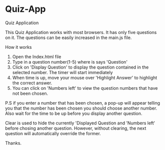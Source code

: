 # Quiz-App
Quiz Application

This Quiz Application works with most browsers. It has only five questions on it. The questions can be easily increased in the main.js file.

How it works

1. Open the Index.html file 
2. Type in a question number(1-5) where is says 'Question'
2. Click on 'Display Question' to display the question contained in the selected number. The timer will start immediately
3. When time is up, move your mouse over 'Highlight Answer' to highlight the correct answer.
4. You can click on 'Numbers left' to view the question numbers that have not been chosen.

P.S  if you enter a number that has been chosen, a pop-up will appear telling you that the number has been chosen you should choose another number.
Also wait for the time to be up before you display another question. 

Clear is used to hide the currently 'Displayed Question and 'Numbers left' before chosing another question. However, without clearing, the next question will automatically override the former.

Thanks. 
